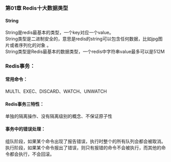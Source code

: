### 第01章 Redis十大数据类型

#### String  
String是redis最基本的类型，一个key对应一个value。  
String类型是二进制安全的，意思是redis的string可以包含任何数据，比如jpg图片或者序列化的对象 。  
String类型是Redis最基本的数据类型，一个redis中字符串value最多可以是512M  



### Redis事务：   

#### 常用命令： 

MULTI、EXEC、DISCARD、WATCH、UNWATCH  

#### Redis事务三特性： 

单独的隔离操作、没有隔离级别的概念、不保证原子性   

#### 事务中的错误处理： 

组队阶段，如果某个命令出现了报告错误，执行时整个的所有队列会都会被取消。  
执行阶段，如果某个命令报出了错误，则只有报错的命令不会被执行，而其他的命令都会执行，不会回滚。